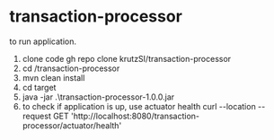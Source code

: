 # transaction-processor


to run application.
1. clone code gh repo clone krutzSI/transaction-processor
2. cd <path>/transaction-processor
3. mvn clean install
4. cd target
5. java -jar .\transaction-processor-1.0.0.jar
6. to check if application is up, use actuator health
  curl --location --request GET 'http://localhost:8080/transaction-processor/actuator/health'
